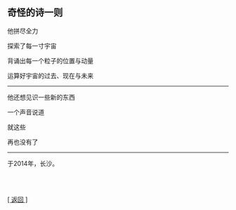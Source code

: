 ## 奇怪的诗一则

他拼尽全力

探索了每一寸宇宙

背诵出每一个粒子的位置与动量

运算好宇宙的过去、现在与未来

------

他还想见识一些新的东西

一个声音说道

就这些

再也没有了

------

于2014年，长沙。

<br>

<br>

[[ 返回 ]](../../../sites/proses/历史文件.md)
